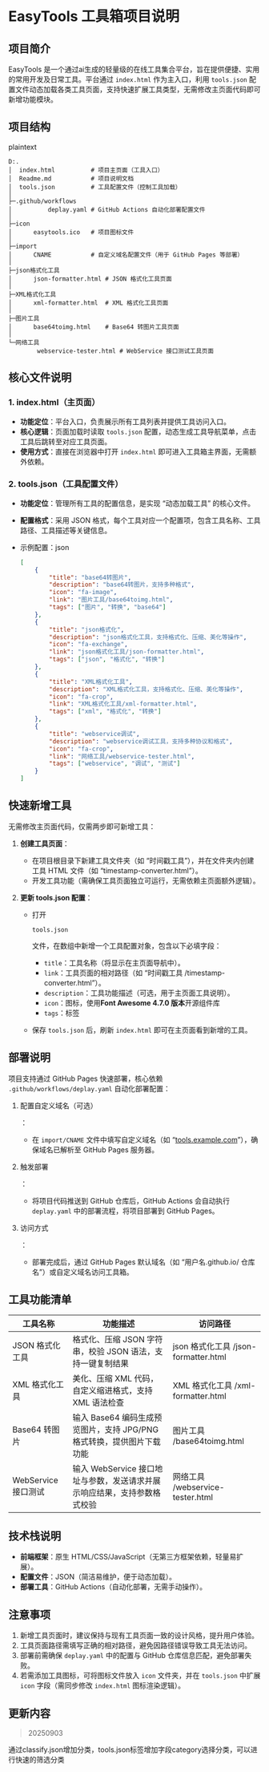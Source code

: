 # EasyTools 工具箱项目说明

## 项目简介

EasyTools 是一个通过ai生成的轻量级的在线工具集合平台，旨在提供便捷、实用的常用开发及日常工具。平台通过 `index.html` 作为主入口，利用 `tools.json` 配置文件动态加载各类工具页面，支持快速扩展工具类型，无需修改主页面代码即可新增功能模块。

## 项目结构

plaintext

```plaintext
D:.
│  index.html          # 项目主页面（工具入口）
│  Readme.md           # 项目说明文档
│  tools.json          # 工具配置文件（控制工具加载）
│
├─.github/workflows
│          deplay.yaml # GitHub Actions 自动化部署配置文件
│
├─icon
│      easytools.ico   # 项目图标文件
│
├─import
│      CNAME           # 自定义域名配置文件（用于 GitHub Pages 等部署）
│
├─json格式化工具
│      json-formatter.html # JSON 格式化工具页面
│
├─XML格式化工具
│      xml-formatter.html  # XML 格式化工具页面
│
├─图片工具
│      base64toimg.html    # Base64 转图片工具页面
│
└─网络工具
        webservice-tester.html # WebService 接口测试工具页面
```

## 核心文件说明

### 1. index.html（主页面）

- **功能定位**：平台入口，负责展示所有工具列表并提供工具访问入口。
- **核心逻辑**：页面加载时读取 `tools.json` 配置，动态生成工具导航菜单，点击工具后跳转至对应工具页面。
- **使用方式**：直接在浏览器中打开 `index.html` 即可进入工具箱主界面，无需额外依赖。

### 2. tools.json（工具配置文件）

- **功能定位**：管理所有工具的配置信息，是实现 “动态加载工具” 的核心文件。

- **配置格式**：采用 JSON 格式，每个工具对应一个配置项，包含工具名称、工具路径、工具描述等关键信息。

- 示例配置：json

  ```json
  [
      {
          "title": "base64转图片",
          "description": "base64转图片，支持多种格式",
          "icon": "fa-image",
          "link": "图片工具/base64toimg.html",
          "tags": ["图片", "转换", "base64"]
      },
      {
          "title": "json格式化",
          "description": "json格式化工具，支持格式化、压缩、美化等操作",
          "icon": "fa-exchange",
          "link": "json格式化工具/json-formatter.html",
          "tags": ["json", "格式化", "转换"]
      },
      {
          "title": "XML格式化工具",
          "description": "XML格式化工具，支持格式化、压缩、美化等操作",
          "icon": "fa-crop",
          "link": "XML格式化工具/xml-formatter.html",
          "tags": ["xml", "格式化", "转换"]
      },
      {
          "title": "webservice调试",
          "description": "webservice调试工具，支持多种协议和格式",
          "icon": "fa-crop",
          "link": "网络工具/webservice-tester.html",
          "tags": ["webservice", "调试", "测试"]
      }
  ]
  ```

## 快速新增工具

无需修改主页面代码，仅需两步即可新增工具：

1. **创建工具页面**：

   - 在项目根目录下新建工具文件夹（如 “时间戳工具”），并在文件夹内创建工具 HTML 文件（如 “timestamp-converter.html”）。
   - 开发工具功能（需确保工具页面独立可运行，无需依赖主页面额外逻辑）。

2. **更新 tools.json 配置**：

   - 打开

     ```
     tools.json
     ```

     文件，在数组中新增一个工具配置对象，包含以下必填字段：

     - `title`：工具名称（将显示在主页面导航中）。
     - `link`：工具页面的相对路径（如 “时间戳工具 /timestamp-converter.html”）。
     - `description`：工具功能描述（可选，用于主页面工具说明）。
     - `icon`：图标，使用**Font Awesome 4.7.0 版本**开源组件库
     - `tags`：标签

   - 保存 `tools.json` 后，刷新 `index.html` 即可在主页面看到新增的工具。

## 部署说明

项目支持通过 GitHub Pages 快速部署，核心依赖 `.github/workflows/deplay.yaml` 自动化部署配置：

1. 配置自定义域名（可选）

   ：

   - 在 `import/CNAME` 文件中填写自定义域名（如 “[tools.example.com](https://tools.example.com/)”），确保域名已解析至 GitHub Pages 服务器。

2. 触发部署

   ：

   - 将项目代码推送到 GitHub 仓库后，GitHub Actions 会自动执行 `deplay.yaml` 中的部署流程，将项目部署到 GitHub Pages。

3. 访问方式

   ：

   - 部署完成后，通过 GitHub Pages 默认域名（如 “用户名.github.io/ 仓库名”）或自定义域名访问工具箱。

## 工具功能清单

| 工具名称            | 功能描述                                                     | 访问路径                             |
| ------------------- | ------------------------------------------------------------ | ------------------------------------ |
| JSON 格式化工具     | 格式化、压缩 JSON 字符串，校验 JSON 语法，支持一键复制结果   | json 格式化工具 /json-formatter.html |
| XML 格式化工具      | 美化、压缩 XML 代码，自定义缩进格式，支持 XML 语法检查       | XML 格式化工具 /xml-formatter.html   |
| Base64 转图片       | 输入 Base64 编码生成预览图片，支持 JPG/PNG 格式转换，提供图片下载功能 | 图片工具 /base64toimg.html           |
| WebService 接口测试 | 输入 WebService 接口地址与参数，发送请求并展示响应结果，支持参数格式校验 | 网络工具 /webservice-tester.html     |

## 技术栈说明

- **前端框架**：原生 HTML/CSS/JavaScript（无第三方框架依赖，轻量易扩展）。
- **配置文件**：JSON（简洁易维护，便于动态加载）。
- **部署工具**：GitHub Actions（自动化部署，无需手动操作）。

## 注意事项

1. 新增工具页面时，建议保持与现有工具页面一致的设计风格，提升用户体验。
2. 工具页面路径需填写正确的相对路径，避免因路径错误导致工具无法访问。
3. 部署前需确保 `deplay.yaml` 中的配置与 GitHub 仓库信息匹配，避免部署失败。
4. 若需添加工具图标，可将图标文件放入 `icon` 文件夹，并在 `tools.json` 中扩展 `icon` 字段（需同步修改 `index.html` 图标渲染逻辑）。

## 更新内容

> 20250903

通过classify.json增加分类，tools.json标签增加字段category选择分类，可以进行快速的筛选分类